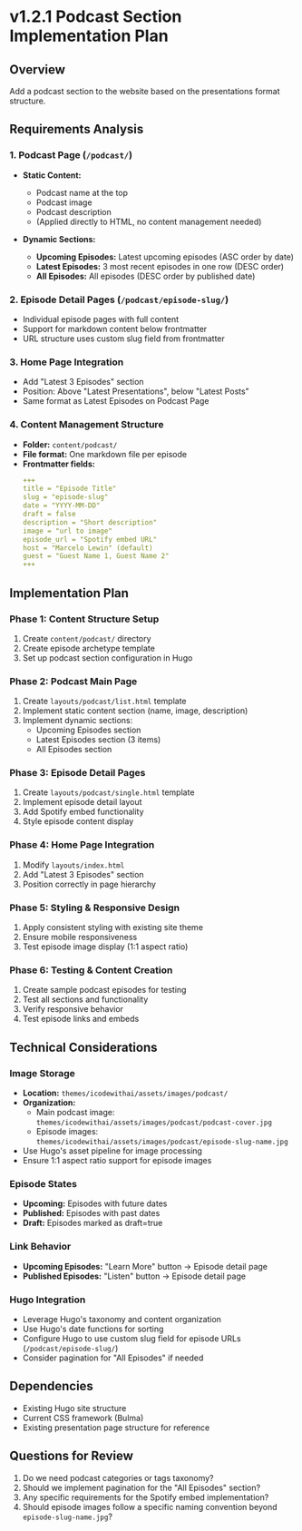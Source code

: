 # v1.2.1 Podcast Section Implementation Plan

## Overview
Add a podcast section to the website based on the presentations format structure.

## Requirements Analysis

### 1. Podcast Page (`/podcast/`)
- **Static Content:**
  - Podcast name at the top
  - Podcast image
  - Podcast description
  - (Applied directly to HTML, no content management needed)

- **Dynamic Sections:**
  - **Upcoming Episodes:** Latest upcoming episodes (ASC order by date)
  - **Latest Episodes:** 3 most recent episodes in one row (DESC order)
  - **All Episodes:** All episodes (DESC order by published date)

### 2. Episode Detail Pages (`/podcast/episode-slug/`)
- Individual episode pages with full content
- Support for markdown content below frontmatter
- URL structure uses custom slug field from frontmatter

### 3. Home Page Integration
- Add "Latest 3 Episodes" section
- Position: Above "Latest Presentations", below "Latest Posts"
- Same format as Latest Episodes on Podcast Page

### 4. Content Management Structure
- **Folder:** `content/podcast/`
- **File format:** One markdown file per episode
- **Frontmatter fields:**
  ```yaml
  +++
  title = "Episode Title"
  slug = "episode-slug"
  date = "YYYY-MM-DD"
  draft = false
  description = "Short description"
  image = "url to image"
  episode_url = "Spotify embed URL"
  host = "Marcelo Lewin" (default)
  guest = "Guest Name 1, Guest Name 2"
  +++
  ```

## Implementation Plan

### Phase 1: Content Structure Setup
1. Create `content/podcast/` directory
2. Create episode archetype template
3. Set up podcast section configuration in Hugo

### Phase 2: Podcast Main Page
1. Create `layouts/podcast/list.html` template
2. Implement static content section (name, image, description)
3. Implement dynamic sections:
   - Upcoming Episodes section
   - Latest Episodes section (3 items)
   - All Episodes section

### Phase 3: Episode Detail Pages
1. Create `layouts/podcast/single.html` template
2. Implement episode detail layout
3. Add Spotify embed functionality
4. Style episode content display

### Phase 4: Home Page Integration
1. Modify `layouts/index.html`
2. Add "Latest 3 Episodes" section
3. Position correctly in page hierarchy

### Phase 5: Styling & Responsive Design
1. Apply consistent styling with existing site theme
2. Ensure mobile responsiveness
3. Test episode image display (1:1 aspect ratio)

### Phase 6: Testing & Content Creation
1. Create sample podcast episodes for testing
2. Test all sections and functionality
3. Verify responsive behavior
4. Test episode links and embeds

## Technical Considerations

### Image Storage
- **Location:** `themes/icodewithai/assets/images/podcast/`
- **Organization:** 
  - Main podcast image: `themes/icodewithai/assets/images/podcast/podcast-cover.jpg`
  - Episode images: `themes/icodewithai/assets/images/podcast/episode-slug-name.jpg`
- Use Hugo's asset pipeline for image processing
- Ensure 1:1 aspect ratio support for episode images

### Episode States
- **Upcoming:** Episodes with future dates
- **Published:** Episodes with past dates
- **Draft:** Episodes marked as draft=true

### Link Behavior
- **Upcoming Episodes:** "Learn More" button → Episode detail page
- **Published Episodes:** "Listen" button → Episode detail page

### Hugo Integration
- Leverage Hugo's taxonomy and content organization
- Use Hugo's date functions for sorting
- Configure Hugo to use custom slug field for episode URLs (`/podcast/episode-slug/`)
- Consider pagination for "All Episodes" if needed

## Dependencies
- Existing Hugo site structure
- Current CSS framework (Bulma)
- Existing presentation page structure for reference

## Questions for Review
1. Do we need podcast categories or tags taxonomy?
2. Should we implement pagination for the "All Episodes" section?
3. Any specific requirements for the Spotify embed implementation?
4. Should episode images follow a specific naming convention beyond `episode-slug-name.jpg`?